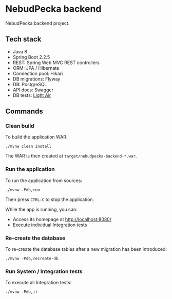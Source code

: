# NebudPecka backend

NebudPecka backend project.


## Tech stack

- Java 8
- Spring Boot 2.2.5
- REST: Spring Web MVC REST controllers
- ORM: JPA / Hibernate
- Connection pool: Hikari
- DB migrations: Flyway
- DB: PostgreSQL
- API docs: Swagger
- DB tests: [Light Air](http://lightair.sourceforge.net/)


## Commands

### Clean build

To build the application WAR:

    ./mvnw clean install

The WAR is then created at `target/nebudpecka-backend-*.war`.

### Run the application

To run the application from sources:

    ./mvnw -Pdb,run

Then press `CTRL-C` to stop the application.

While the app is running, you can:
- Access its homepage at [http://localhost:8080/](http://localhost:8080/)
- Execute individual Integration tests

### Re-create the database

To re-create the database tables after a new migration has been introduced:

    ./mvnw -Pdb,recreate-db

### Run System / Integration tests

To execute all Integration tests:

    ./mvnw -Pdb,it
